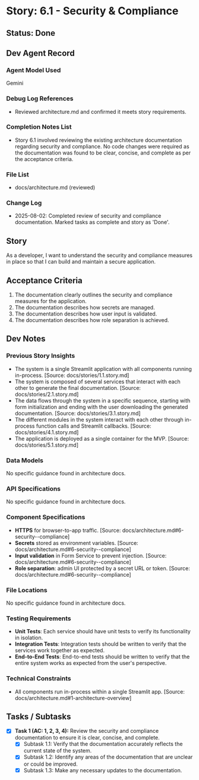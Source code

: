 # Story: 6.1 - Security & Compliance

## Status: Done

## Dev Agent Record

### Agent Model Used

Gemini

### Debug Log References

- Reviewed architecture.md and confirmed it meets story requirements.

### Completion Notes List

- Story 6.1 involved reviewing the existing architecture documentation regarding security and compliance. No code changes were required as the documentation was found to be clear, concise, and complete as per the acceptance criteria.

### File List

- docs/architecture.md (reviewed)

### Change Log

- 2025-08-02: Completed review of security and compliance documentation. Marked tasks as complete and story as 'Done'.

## Story

As a developer, I want to understand the security and compliance measures in place so that I can build and maintain a secure application.

## Acceptance Criteria

1.  The documentation clearly outlines the security and compliance measures for the application.
2.  The documentation describes how secrets are managed.
3.  The documentation describes how user input is validated.
4.  The documentation describes how role separation is achieved.

## Dev Notes

### Previous Story Insights

- The system is a single Streamlit application with all components running in-process. [Source: docs/stories/1.1.story.md]
- The system is composed of several services that interact with each other to generate the final documentation. [Source: docs/stories/2.1.story.md]
- The data flows through the system in a specific sequence, starting with form initialization and ending with the user downloading the generated documentation. [Source: docs/stories/3.1.story.md]
- The different modules in the system interact with each other through in-process function calls and Streamlit callbacks. [Source: docs/stories/4.1.story.md]
- The application is deployed as a single container for the MVP. [Source: docs/stories/5.1.story.md]

### Data Models

No specific guidance found in architecture docs.

### API Specifications

No specific guidance found in architecture docs.

### Component Specifications

- **HTTPS** for browser-to-app traffic. [Source: docs/architecture.md#6-security--compliance]
- **Secrets** stored as environment variables. [Source: docs/architecture.md#6-security--compliance]
- **Input validation** in Form Service to prevent injection. [Source: docs/architecture.md#6-security--compliance]
- **Role separation**: admin UI protected by a secret URL or token. [Source: docs/architecture.md#6-security--compliance]

### File Locations

No specific guidance found in architecture docs.

### Testing Requirements

- **Unit Tests**: Each service should have unit tests to verify its functionality in isolation.
- **Integration Tests**: Integration tests should be written to verify that the services work together as expected.
- **End-to-End Tests**: End-to-end tests should be written to verify that the entire system works as expected from the user's perspective.

### Technical Constraints

- All components run in-process within a single Streamlit app. [Source: docs/architecture.md#1-architecture-overview]

## Tasks / Subtasks

- [x] **Task 1 (AC: 1, 2, 3, 4):** Review the security and compliance documentation to ensure it is clear, concise, and complete.
    - [x] Subtask 1.1: Verify that the documentation accurately reflects the current state of the system.
    - [x] Subtask 1.2: Identify any areas of the documentation that are unclear or could be improved.
    - [x] Subtask 1.3: Make any necessary updates to the documentation.
